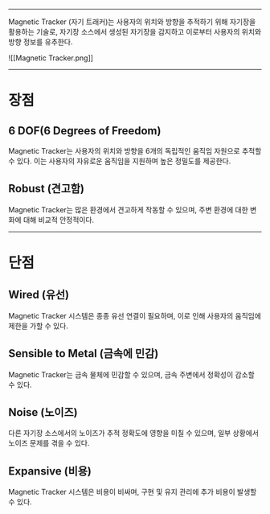 
---
Magnetic Tracker (자기 트래커)는 사용자의 위치와 방향을 추적하기 위해 자기장을 활용하는 기술로, 자기장 소스에서 생성된 자기장을 감지하고 이로부터 사용자의 위치와 방향 정보를 유추한다.

![[Magnetic Tracker.png]]

---
# 장점
## 6 DOF(6 Degrees of Freedom)

Magnetic Tracker는 사용자의 위치와 방향을 6개의 독립적인 움직임 자원으로 추적할 수 있다. 이는 사용자의 자유로운 움직임을 지원하며 높은 정밀도를 제공한다.
## Robust (견고함)

Magnetic Tracker는 많은 환경에서 견고하게 작동할 수 있으며, 주변 환경에 대한 변화에 대해 비교적 안정적이다.

---
# 단점
## Wired (유선)

Magnetic Tracker 시스템은 종종 유선 연결이 필요하며, 이로 인해 사용자의 움직임에 제한을 가할 수 있다.
## Sensible to Metal (금속에 민감)

Magnetic Tracker는 금속 물체에 민감할 수 있으며, 금속 주변에서 정확성이 감소할 수 있다.
## Noise (노이즈)

다른 자기장 소스에서의 노이즈가 추적 정확도에 영향을 미칠 수 있으며, 일부 상황에서 노이즈 문제를 겪을 수 있다.
## Expansive (비용)

Magnetic Tracker 시스템은 비용이 비싸며, 구현 및 유지 관리에 추가 비용이 발생할 수 있다.